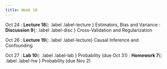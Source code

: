 ```yaml
---
title: Week 10
---
```


Oct 24
: **Lecture 18**{: .label .label-lecture } Estimators, Bias and Variance
: **Discussion 9**{: .label .label-disc } Cross-Validation and Regularization

Oct 26
: **Lecture 19**{: .label .label-lecture} Causal Inference and Confounding

Oct 27
: **Lab 10**{: .label .label-lab } Probability (due Oct 31)
: **Homework 7**{: .label .label-hw } Probability (due Nov 2)
